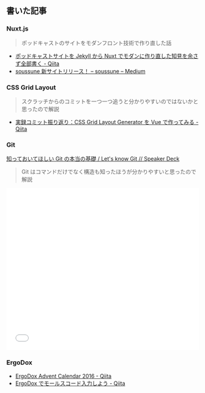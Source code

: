 ## 書いた記事

### Nuxt.js

> ポッドキャストのサイトをモダンフロント技術で作り直した話

* [ポッドキャストサイトを Jekyll から Nuxt でモダンに作り直した知見を余さず全部書く - Qiita](https://qiita.com/miyaoka/items/d830d80b3ad44f35b937)
* [soussune 新サイトリリース！ – soussune – Medium](https://medium.com/soussune/release-new-site-4e98e294ca9c)

### CSS Grid Layout

> スクラッチからのコミットを一つ一つ追うと分かりやすいのではないかと思ったので解説

* [実録コミット振り返り：CSS Grid Layout Generator を Vue で作ってみる - Qiita](https://qiita.com/miyaoka/items/222dd3bec4160a4be60b)

### Git

[知っておいてほしい Git の本当の基礎 / Let's know Git // Speaker Deck](https://speakerdeck.com/miyaoka/lets-know-git)

> Git はコマンドだけでなく構造も知ったほうが分かりやすいと思ったので解説

<div class="speakerdeck-wrapper"><div style="left: 0; width: 100%; height: 0; position: relative; padding-bottom: 83.9419%;"><iframe src="//speakerdeck.com/player/7aec15c4afef4e7d8fa2c36af3954830" style="border: 0; top: 0; left: 0; width: 100%; height: 100%; position: absolute;" allowfullscreen scrolling="no"></iframe></div></div>

### ErgoDox

* [ErgoDox Advent Calendar 2016 - Qiita](https://qiita.com/advent-calendar/2016/ergodox)
* [ErgoDox でモールスコード入力しよう - Qiita](https://qiita.com/miyaoka/items/51a2c1c15533dc7f0a39)
